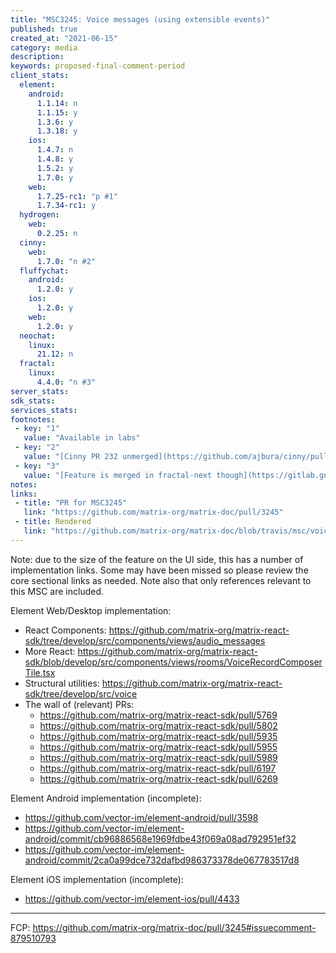 ```yaml
---
title: "MSC3245: Voice messages (using extensible events)"
published: true
created_at: "2021-06-15"
category: media
description:
keywords: proposed-final-comment-period
client_stats:
  element:
    android:
      1.1.14: n
      1.1.15: y
      1.3.6: y
      1.3.18: y
    ios:
      1.4.7: n
      1.4.8: y
      1.5.2: y
      1.7.0: y
    web:
      1.7.25-rc1: "p #1"
      1.7.34-rc1: y
  hydrogen:
    web:
      0.2.25: n
  cinny:
    web:
      1.7.0: "n #2"
  fluffychat:
    android:
      1.2.0: y
    ios:
      1.2.0: y
    web:
      1.2.0: y
  neochat:
    linux:
      21.12: n
  fractal:
    linux:
      4.4.0: "n #3"
server_stats:
sdk_stats:
services_stats:
footnotes:
 - key: "1"
   value: "Available in labs"
 - key: "2"
   value: "[Cinny PR 232 unmerged](https://github.com/ajbura/cinny/pull/232)"
 - key: "3"
   value: "[Feature is merged in fractal-next though](https://gitlab.gnome.org/GNOME/fractal/-/merge_requests/980)"
notes:
links:
 - title: "PR for MSC3245"
   link: "https://github.com/matrix-org/matrix-doc/pull/3245"
 - title: Rendered
   link: "https://github.com/matrix-org/matrix-doc/blob/travis/msc/voice-messages/proposals/3245-voice-messages.md"
---
```


Note: due to the size of the feature on the UI side, this has a number of implementation links. Some may have been missed so please review the core sectional links as needed. Note also that only references relevant to this MSC are included.

Element Web/Desktop implementation:
* React Components: https://github.com/matrix-org/matrix-react-sdk/tree/develop/src/components/views/audio_messages
* More React: https://github.com/matrix-org/matrix-react-sdk/blob/develop/src/components/views/rooms/VoiceRecordComposerTile.tsx
* Structural utilities: https://github.com/matrix-org/matrix-react-sdk/tree/develop/src/voice
* The wall of (relevant) PRs:
  * https://github.com/matrix-org/matrix-react-sdk/pull/5769
  * https://github.com/matrix-org/matrix-react-sdk/pull/5802
  * https://github.com/matrix-org/matrix-react-sdk/pull/5935
  * https://github.com/matrix-org/matrix-react-sdk/pull/5955
  * https://github.com/matrix-org/matrix-react-sdk/pull/5989
  * https://github.com/matrix-org/matrix-react-sdk/pull/6197
  * https://github.com/matrix-org/matrix-react-sdk/pull/6269

Element Android implementation (incomplete):
* https://github.com/vector-im/element-android/pull/3598
* https://github.com/vector-im/element-android/commit/cb96886568e1969fdbe43f069a08ad792951ef32
* https://github.com/vector-im/element-android/commit/2ca0a99dce732dafbd986373378de067783517d8

Element iOS implementation (incomplete):
* https://github.com/vector-im/element-ios/pull/4433

----

FCP: https://github.com/matrix-org/matrix-doc/pull/3245#issuecomment-879510793
